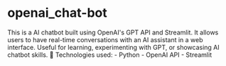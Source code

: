 # openai_chat-bot
This is a  AI chatbot built using OpenAI's GPT API and Streamlit.   It allows users to have real-time conversations with an AI assistant in a web interface.   Useful for learning, experimenting with GPT, or showcasing AI chatbot skills.  🔧 Technologies used: - Python - OpenAI API - Streamlit
